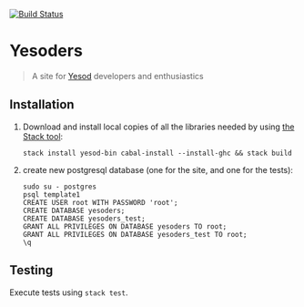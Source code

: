 [![Build Status](https://travis-ci.org/Gizra/yesoders.svg?branch=master)](https://travis-ci.org/Gizra/yesoders)

# Yesoders

> A site for [Yesod](http://www.yesodweb.com/) developers and enthusiastics

## Installation

1. Download and install local copies of all the libraries needed by using [the Stack tool](https://github.com/commercialhaskell/stack/):
    ```
    stack install yesod-bin cabal-install --install-ghc && stack build
    ```    
1. create new postgresql database (one for the site, and one for the tests):

    ```
    sudo su - postgres
    psql template1
    CREATE USER root WITH PASSWORD 'root';
    CREATE DATABASE yesoders;
    CREATE DATABASE yesoders_test;
    GRANT ALL PRIVILEGES ON DATABASE yesoders TO root;
    GRANT ALL PRIVILEGES ON DATABASE yesoders_test TO root;
    \q
    ```

## Testing

Execute tests using `stack test`.

